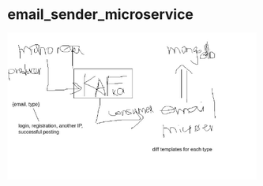 # email_sender_microservice

![alt text](https://github.com/romanchechyotkin/email_sender_microservice/blob/master/system%20design.jpg?raw=true)

